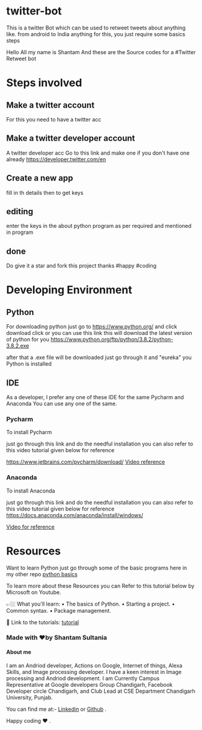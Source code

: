 # twitter-bot
This is a twitter Bot which can be used to retweet tweets about anything like.
from android to India anything for this, you just require some basics steps

Hello All my name is Shantam And these are the Source codes for a #Twitter Retweet bot

# Steps involved

## Make a twitter account

For this you need to have a twitter acc

## Make a twitter developer account

A twitter developer acc
Go to this link and make one if you don't have one already
https://developer.twitter.com/en

## Create a new app 

fill in th details then to get keys

## editing

enter the keys in the about python program as per required and mentioned in program

## done 

Do give it a star and fork this project thanks #happy #coding


# Developing Environment 

## Python 

For downloading python just go to https://www.python.org/ and click download click or you can use this link this will download the latest version of python for you https://www.python.org/ftp/python/3.8.2/python-3.8.2.exe

after that a .exe file will be downloaded just go through it and "eureka" you Python is installed


## IDE 

As a developer, I prefer any one of these IDE for the same Pycharm and Anaconda You can use any one of the same.

### Pycharm

To install Pycharm 

just go through this link and do the needful installation you can also refer to this video tutorial given below for reference 

https://www.jetbrains.com/pycharm/download/
[Video reference](https://www.youtube.com/watch?v=AUiM1UaRCPc) 

### Anaconda 

To install Anaconda

just go through this link and do the needful installation you can also refer to this video tutorial given below for reference 
https://docs.anaconda.com/anaconda/install/windows/

[Video for reference](https://www.youtube.com/watch?v=T3ff57rxTa8)


# Resources 

Want to learn Python just go through some of the basic programs here in my other repo [python basics](https://github.com/shantamsultania/Pythonbasics)

To learn more about these Resources you can Refer to this tutorial below by Microsoft on Youtube.

👉🏼 What you'll learn:
• The basics of Python.
• Starting a project.
• Common syntax.
• Package management.

🔗 Link to the tutorials: [tutorial](https://www.youtube.com/playlist?list=PLlrxD0HtieHhS8VzuMCfQD4uJ9yne1mE6)

### Made with ❤️by Shantam Sultania
#### About me

I am an Andriod developer, Actions on Google, Internet of things, Alexa Skills, and Image processing developer.
I have a keen interest in Image processing and Andriod development.
I am Currently Campus Representative at Google developers Group Chandigarh, Facebook Developer circle Chandigarh, and Club Lead at CSE Department Chandigarh University, Punjab.

You can find me at:-
[Linkedin](https://www.linkedin.com/in/shantam-sultania-737084175/) or [Github](https://github.com/shantamsultania) .

Happy coding ❤️ .
